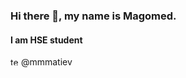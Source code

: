 ### Hi there 👋, my name is Magomed.
#### I am HSE student

<img src='https://cdn.jsdelivr.net/npm/simple-icons@3.0.1/icons/telegram.svg' alt='telegram' height='13'>    @mmmatiev

